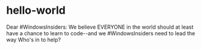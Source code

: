 # hello-world
Dear #WindowsInsiders: 
We believe EVERYONE in the world should at least have a chance to learn to code--and we #WindowsInsiders need to lead the way
Who's in to help?
